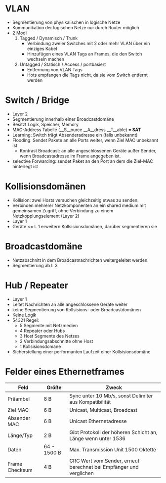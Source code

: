 # VLAN
- Segmentierung von physikalischen in logische Netze
- Kommunikation der logischen Netze nur durch Router möglich
- 2 Modi
  1. Tagged / Dynamisch / Trunk  
     - Verbindung zweier Switches mit 2 oder mehr VLAN über ein einziges Kabel  
     - Hinzufügen eines VLAN Tags an Frames, die den Switch wechseln machen     
  2. Untagged / Statisch / Access / portbasiert
     - Entfernung von VLAN Tags
      - Hots empfangen die Tags nicht, da sie vom Switch entfernt werden

# Switch / Bridge
- Layer 2
- Segmentierung innerhalb einer Broadcastdomäne
- Besitzt Logik, Speicher, Memory
- MAC-Address Tabelle (__S__ource __A__dress __T__able) __= SAT__
 - Learning: Switch trägt Absenderadresse ein (falls unbekannt)
 - Flooding: Sendet Pakete an alle Ports weiter, wenn Ziel MAC unbekannt ist
   - Kontrast Broadcast: an alle angeschlossenen Geräte außer Sender, wenn Broadcastadresse im Frame angegeben ist.
 - selective Forwarding: sendet Paket an den Port an dem die Ziel-MAC hinterlegt ist

# Kollisionsdomänen
- Kollision: zwei Hosts versuchen gleichzeitig etwas zu senden.
- Verbinden mehrerer Netzkomponenten an ein shared medium mit gemeinsamen Zugriff, ohne Verbindung zu einem Netzkopplungselement (Layer 2)
- Layer 1
- Geräte <= L 1 erweitern Kollsisionsdomänen, darüber segmentieren sie

# Broadcastdomäne
- Netzabschnitt in dem Broadcastnachrichten weitergeleitet werden.
- Segmentierung ab L 3

# Hub / Repeater
- Layer 1
- Leitet Nachrichten an alle angeschlossene Geräte weiter
- keine Segmentierung von Kollsisions- oder Broadcastdomänen
- Keine Logik
- 54321 Regel:
  - 5 Segmente mit Netzmedien
  - 4 Repeater oder Hubs
  - 3 Host Segmente des Netzes
  - 2 Verbindungsabschnitte ohne Host
  - 1 Kollsisionsdomäne
- Sicherstellung einer performanten Laufzeit einer Kollsisionsdomäne

# Felder eines Ethernetframes
Feld|Größe|Zweck
---|---|---
Präambel|8 B| Sync unter 10 Mb/s, sonst Delimiter aus Kompatibilität
Ziel MAC|6 B| Unicast, Multicast, Broadcast
Absender MAC|6 B| Unicast Ethernetadresse
Länge/Typ|2 B|Gibt Protokoll der höheren Schicht an, Länge wenn unter 1536
Daten|64 - 1500 B|Max. Transmission Unit 1500 Oktette
Frame Checksum|4 B| CRC Wert vom Sender, erneut berechnet bei Empfänger und verglichen
